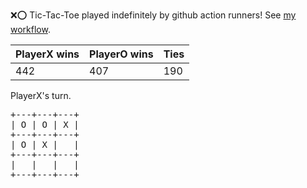 :x::o: Tic-Tac-Toe played indefinitely by github action runners! See [my workflow](.github/workflows/play.yaml).

|PlayerX wins|PlayerO wins|Ties|
|-|-|-|
|442|407|190|

PlayerX's turn.

<pre>
+---+---+---+
| O | O | X |
+---+---+---+
| O | X |   |
+---+---+---+
|   |   |   |
+---+---+---+
</pre>